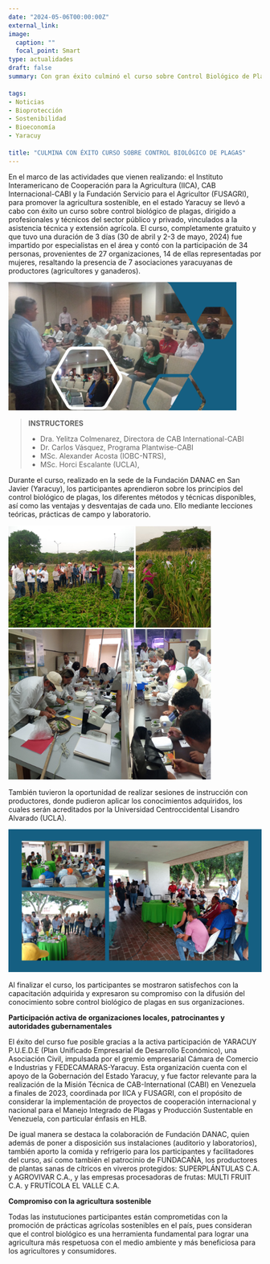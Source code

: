 ```yaml
---
date: "2024-05-06T00:00:00Z"
external_link: 
image:
  caption: ""
  focal_point: Smart
type: actualidades
draft: false
summary: Con gran éxito culminó el curso sobre Control Biológico de Plagas y Enfermedades, organizado por el Instituto Interamericano de Cooperación para la Agricultura (IICA), CAB Internacional-CABI y la Fundación Servicio para el Agricultor (FUSAGRI) en colaboración con Yaracuy PUEDE, la Gobernación del Estado Yaracuy y la Universidad Centroccidental Lisandro Alvarado (UCLA). El curso, completamente gratuito y que tuvo una duración de 3 dias, se desarrolló en las instalaciones de la Fundación DANAC (San Javier-Yaracuy) y contó con la participación de 34 profesionales y técnicos del sector agrícola y ambiental, tanto público como privado.

tags:
- Noticias
- Bioprotección
- Sostenibilidad
- Bioeconomía 
- Yaracuy 

title: "CULMINA CON ÉXITO CURSO SOBRE CONTROL BIOLÓGICO DE PLAGAS"
---
```


En el marco de las actividades que vienen realizando: el Instituto Interamericano de Cooperación para la Agricultura (IICA), CAB Internacional-CABI y la Fundación Servicio para el Agricultor (FUSAGRI), para promover la agricultura sostenible, en el estado Yaracuy se llevó a cabo con éxito un curso sobre control biológico de plagas, dirigido a profesionales y técnicos del sector público y privado, vinculados a la asistencia técnica y extensión agrícola. El curso, completamente gratuito y que tuvo una duración de 3 días (30 de abril y 2-3 de mayo, 2024) fue impartido por especialistas en el área y contó con la participación de 34 personas, provenientes de 27 organizaciones, 14 de ellas representadas por mujeres, resaltando la presencia de 7 asociaciones yaracuyanas de productores (agricultores y ganaderos).

<img src="leccion.jpg" class="center-block" style="width:90%;">

> **INSTRUCTORES**
>- Dra. Yelitza Colmenarez, Directora de CAB International-CABI
>- Dr. Carlos Vásquez, Programa Plantwise-CABI
>- MSc. Alexander Acosta (IOBC-NTRS),
>- MSc. Horci Escalante (UCLA), 

Durante el curso, realizado en la sede de la Fundación DANAC en San Javier (Yaracuy), los participantes aprendieron sobre los principios del control biológico de plagas, los diferentes métodos y técnicas disponibles, así como las ventajas y desventajas de cada uno. Ello mediante lecciones teóricas, prácticas de campo y laboratorio. 

<img src="campo.jpg" class="center-block" style="width:80%;">
<img src="laboratorio.jpg" class="center-block" style="width:80%;">

También tuvieron la oportunidad de realizar sesiones de instrucción con productores, donde pudieron aplicar los conocimientos adquiridos, los cuales serán acreditados por la Universidad Centroccidental Lisandro Alvarado (UCLA).

<img src="viernes.jpg" class="center-block" style="width:100%;">

Al finalizar el curso, los participantes se mostraron satisfechos con la capacitación adquirida y expresaron su compromiso con la difusión del conocimiento sobre control biológico de plagas en sus organizaciones.

**Participación activa de organizaciones locales, patrocinantes y autoridades gubernamentales**

El éxito del curso fue posible gracias a la activa participación de YARACUY P.U.E.D.E (Plan Unificado Empresarial de Desarrollo Económico), una Asociación Civil, impulsada por el gremio empresarial Cámara de Comercio e Industrias y FEDECAMARAS-Yaracuy. 
Esta organización cuenta con el apoyo de la Gobernación del Estado Yaracuy, y fue factor relevante para la realización de la Misión Técnica de CAB-International (CABI) en Venezuela a finales de 2023, coordinada por IICA y FUSAGRI, con el propósito de considerar la implementación de proyectos de cooperación internacional y nacional para el Manejo Integrado de Plagas y Producción Sustentable en Venezuela, con particular énfasis en HLB. 

De igual manera se destaca la colaboración de Fundación DANAC, quien además de poner a  disposición sus instalaciones (auditorio y laboratorios), también aporto la comida y refrigerio para los participantes y facilitadores del curso, así como también  el patrocinio de FUNDACAÑA, los productores de plantas sanas de cítricos en viveros protegidos: SUPERPLÁNTULAS C.A. y AGROVIVAR C.A., y las empresas procesadoras de frutas:  MULTI FRUIT C.A. y FRUTÍCOLA EL VALLE C.A.

**Compromiso con la agricultura sostenible**

Todas las instutuciones participantes están comprometidas con la promoción de prácticas agrícolas sostenibles en el país, pues consideran que el control biológico es una herramienta fundamental para lograr una agricultura más respetuosa con el medio ambiente y más beneficiosa para los agricultores y consumidores.











